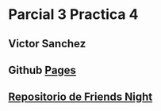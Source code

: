 # Parcial 3 Practica 4
## Victor Sanchez
## Github [Pages](https://PsykoRaccoon.github.io/Portafolio/#Animaciones)
## [Repositorio de Friends Night](https://github.com/Yiztino/FriendsNight)
